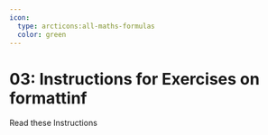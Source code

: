 ```yaml
---
icon:
  type: arcticons:all-maths-formulas
  color: green
---
```



# 03: Instructions for Exercises on formattinf

Read these Instructions